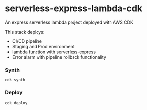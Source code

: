 # serverless-express-lambda-cdk
An express serverless lambda project deployed with AWS CDK

This stack deploys:
- CI/CD pipeline
- Staging and Prod environment
- lambda function with serverless-express
- Error alarm with pipeline rollback functionality


### Synth
`cdk synth`

### Deploy
`cdk deploy`
